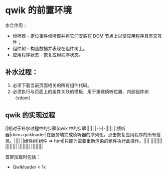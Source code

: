# qwik 的前置环境

水合作用：

- 侦听器 - 定位事件侦听器并将它们安装在 DOM 节点上以使应用程序具有交互性；
- 组件树 - 构造数据并表现在组件树上。
- 应用程序状态 - 恢复应用程序状态。

## 补水过程：

1. 必须下载当前页面相关的所有组件代码。
2. 必须执行与页面上的组件关联的模板，用于重建侦听位置、内部组件树（vdom）

## qwik 的实现过程

||相对于补水过程中的步骤|qwik 中的步骤|||||
|-|-|-|||||
||侦听器|dom+quikloader|在服务端完成侦听器的序列化。点击恢复应用程序的所有信息。||||
||组件树|组件 => html|只能为需要重新渲染的组件执行此操作。||||
||||||||
||||||||
||||||||
||||||||

首屏加载时包括：

- Qwikloader < 1k
